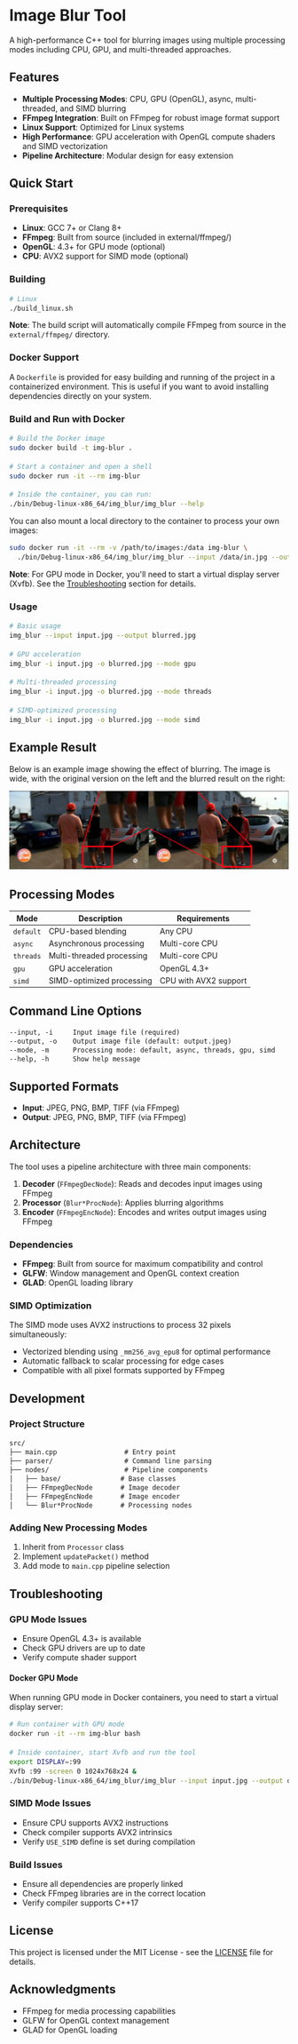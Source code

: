 # Image Blur Tool

A high-performance C++ tool for blurring images using multiple processing modes including CPU, GPU, and multi-threaded approaches.

## Features

- **Multiple Processing Modes**: CPU, GPU (OpenGL), async, multi-threaded, and SIMD blurring
- **FFmpeg Integration**: Built on FFmpeg for robust image format support
- **Linux Support**: Optimized for Linux systems
- **High Performance**: GPU acceleration with OpenGL compute shaders and SIMD vectorization
- **Pipeline Architecture**: Modular design for easy extension

## Quick Start

### Prerequisites

- **Linux**: GCC 7+ or Clang 8+
- **FFmpeg**: Built from source (included in external/ffmpeg/)
- **OpenGL**: 4.3+ for GPU mode (optional)
- **CPU**: AVX2 support for SIMD mode (optional)

### Building

```bash
# Linux
./build_linux.sh
```

**Note**: The build script will automatically compile FFmpeg from source in the `external/ffmpeg/` directory.

### Docker Support

A `Dockerfile` is provided for easy building and running of the project in a containerized environment. This is useful if you want to avoid installing dependencies directly on your system.

### Build and Run with Docker

```bash
# Build the Docker image
sudo docker build -t img-blur .

# Start a container and open a shell
sudo docker run -it --rm img-blur

# Inside the container, you can run:
./bin/Debug-linux-x86_64/img_blur/img_blur --help
```

You can also mount a local directory to the container to process your own images:

```bash
sudo docker run -it --rm -v /path/to/images:/data img-blur \
  ./bin/Debug-linux-x86_64/img_blur/img_blur --input /data/in.jpg --output /data/out.jpg
```

**Note**: For GPU mode in Docker, you'll need to start a virtual display server (Xvfb). See the [Troubleshooting](#troubleshooting) section for details.

### Usage

```bash
# Basic usage
img_blur --input input.jpg --output blurred.jpg

# GPU acceleration
img_blur -i input.jpg -o blurred.jpg --mode gpu

# Multi-threaded processing
img_blur -i input.jpg -o blurred.jpg --mode threads

# SIMD-optimized processing
img_blur -i input.jpg -o blurred.jpg --mode simd
```

## Example Result

Below is an example image showing the effect of blurring. The image is wide, with the original version on the left and the blurred result on the right:

![Blurring Example](examples/example1.jpg)

## Processing Modes

| Mode      | Description                | Requirements         |
|-----------|----------------------------|----------------------|
| `default` | CPU-based blending         | Any CPU              |
| `async`   | Asynchronous processing    | Multi-core CPU       |
| `threads` | Multi-threaded processing  | Multi-core CPU       |
| `gpu`     | GPU acceleration           | OpenGL 4.3+          |
| `simd`    | SIMD-optimized processing  | CPU with AVX2 support|

## Command Line Options

```
--input, -i     Input image file (required)
--output, -o    Output image file (default: output.jpeg)
--mode, -m      Processing mode: default, async, threads, gpu, simd
--help, -h      Show help message
```

## Supported Formats

- **Input**: JPEG, PNG, BMP, TIFF (via FFmpeg)
- **Output**: JPEG, PNG, BMP, TIFF (via FFmpeg)

## Architecture

The tool uses a pipeline architecture with three main components:

1. **Decoder** (`FFmpegDecNode`): Reads and decodes input images using FFmpeg
2. **Processor** (`Blur*ProcNode`): Applies blurring algorithms
3. **Encoder** (`FFmpegEncNode`): Encodes and writes output images using FFmpeg

### Dependencies

- **FFmpeg**: Built from source for maximum compatibility and control
- **GLFW**: Window management and OpenGL context creation
- **GLAD**: OpenGL loading library


### SIMD Optimization

The SIMD mode uses AVX2 instructions to process 32 pixels simultaneously:
- Vectorized blending using `_mm256_avg_epu8` for optimal performance
- Automatic fallback to scalar processing for edge cases
- Compatible with all pixel formats supported by FFmpeg

## Development

### Project Structure
```
src/
├── main.cpp                 # Entry point
├── parser/                  # Command line parsing
├── nodes/                   # Pipeline components
│   ├── base/               # Base classes
│   ├── FFmpegDecNode       # Image decoder
│   ├── FFmpegEncNode       # Image encoder
│   └── Blur*ProcNode       # Processing nodes
```

### Adding New Processing Modes

1. Inherit from `Processor` class
2. Implement `updatePacket()` method
3. Add mode to `main.cpp` pipeline selection

## Troubleshooting

### GPU Mode Issues
- Ensure OpenGL 4.3+ is available
- Check GPU drivers are up to date
- Verify compute shader support

#### Docker GPU Mode
When running GPU mode in Docker containers, you need to start a virtual display server:

```bash
# Run container with GPU mode
docker run -it --rm img-blur bash

# Inside container, start Xvfb and run the tool
export DISPLAY=:99
Xvfb :99 -screen 0 1024x768x24 &
./bin/Debug-linux-x86_64/img_blur/img_blur --input input.jpg --output output.jpg --mode gpu
```

### SIMD Mode Issues
- Ensure CPU supports AVX2 instructions
- Check compiler supports AVX2 intrinsics
- Verify `USE_SIMD` define is set during compilation

### Build Issues
- Ensure all dependencies are properly linked
- Check FFmpeg libraries are in the correct location
- Verify compiler supports C++17

## License

This project is licensed under the MIT License - see the [LICENSE](LICENSE) file for details.

## Acknowledgments

- FFmpeg for media processing capabilities
- GLFW for OpenGL context management
- GLAD for OpenGL loading
